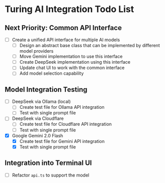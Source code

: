 # Turing AI Integration Todo List

## Next Priority: Common API Interface
- [ ] Create a unified API interface for multiple AI models
  - [ ] Design an abstract base class that can be implemented by different model providers
  - [ ] Move Gemini implementation to use this interface
  - [ ] Create DeepSeek implementation using this interface
  - [ ] Update chat UI to work with the common interface
  - [ ] Add model selection capability

## Model Integration Testing
- [ ] DeepSeek via Ollama (local)
  - [ ] Create test file for Ollama API integration
  - [ ] Test with single prompt file

- [ ] DeepSeek via Cloudflare
  - [ ] Create test file for Cloudflare API integration
  - [ ] Test with single prompt file

- [x] Google Gemini 2.0 Flash
  - [x] Create test file for Gemini API integration
  - [x] Test with single prompt file

## Integration into Terminal UI
- [ ] Refactor `api.ts` to support the model